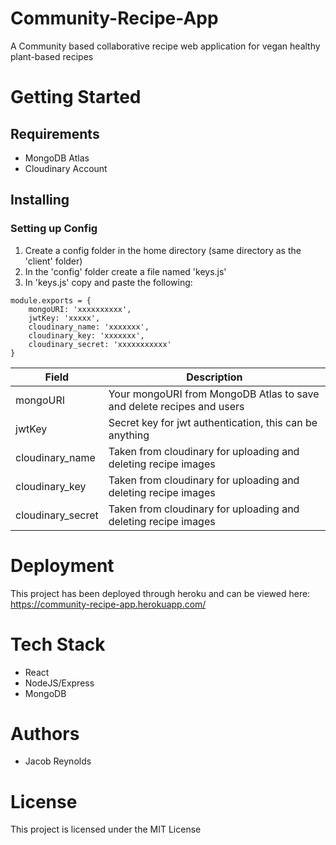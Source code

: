 # Community-Recipe-App
A Community based collaborative recipe web application for vegan healthy plant-based recipes

# Getting Started
## Requirements
* MongoDB Atlas
* Cloudinary Account

## Installing
### Setting up Config
1. Create a config folder in the home directory (same directory as the 'client' folder)
2. In the 'config' folder create a file named 'keys.js'
3. In 'keys.js' copy and paste the following:
```
module.exports = {
    mongoURI: 'xxxxxxxxxx',
    jwtKey: 'xxxxx',
    cloudinary_name: 'xxxxxxx',
    cloudinary_key: 'xxxxxxx',
    cloudinary_secret: 'xxxxxxxxxxx'
}
```

| Field | Description |
| ----- | ----------- |
| mongoURI | Your mongoURI from MongoDB Atlas to save and delete recipes and users |
| jwtKey | Secret key for jwt authentication, this can be anything |
| cloudinary_name | Taken from cloudinary for uploading and deleting recipe images |
| cloudinary_key | Taken from cloudinary for uploading and deleting recipe images |
| cloudinary_secret | Taken from cloudinary for uploading and deleting recipe images |


# Deployment
This project has been deployed through heroku and can be viewed here: https://community-recipe-app.herokuapp.com/

# Tech Stack
* React
* NodeJS/Express
* MongoDB

# Authors
* Jacob Reynolds

# License
This project is licensed under the MIT License
